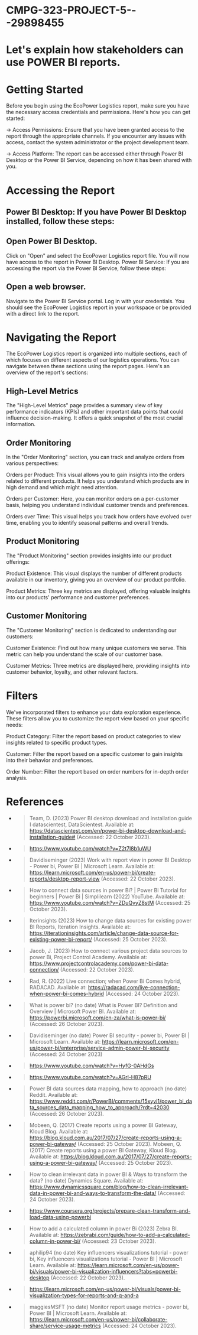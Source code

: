 # CMPG-323-PROJECT-5---29898455
# Let's explain how stakeholders can use POWER BI reports.

# Getting Started
Before you begin using the EcoPower Logistics report, make sure you have the necessary access credentials and permissions. Here's how you can get started:

-> Access Permissions: Ensure that you have been granted access to the report through the appropriate channels. If you encounter any issues with access, contact the system administrator or the project development team.

-> Access Platform: The report can be accessed either through Power BI Desktop or the Power BI Service, depending on how it has been shared with you.

# Accessing the Report
## Power BI Desktop: If you have Power BI Desktop installed, follow these steps:

## Open Power BI Desktop.
Click on "Open" and select the EcoPower Logistics report file.
You will now have access to the report in Power BI Desktop.
Power BI Service: If you are accessing the report via the Power BI Service, follow these steps:

## Open a web browser.
Navigate to the Power BI Service portal.
Log in with your credentials.
You should see the EcoPower Logistics report in your workspace or be provided with a direct link to the report.

# Navigating the Report
The EcoPower Logistics report is organized into multiple sections, each of which focuses on different aspects of our logistics operations. You can navigate between these sections using the report pages. Here's an overview of the report's sections:

## High-Level Metrics
The "High-Level Metrics" page provides a summary view of key performance indicators (KPIs) and other important data points that could influence decision-making. It offers a quick snapshot of the most crucial information.

## Order Monitoring
In the "Order Monitoring" section, you can track and analyze orders from various perspectives:

Orders per Product: This visual allows you to gain insights into the orders related to different products. It helps you understand which products are in high demand and which might need attention.

Orders per Customer: Here, you can monitor orders on a per-customer basis, helping you understand individual customer trends and preferences.

Orders over Time: This visual helps you track how orders have evolved over time, enabling you to identify seasonal patterns and overall trends.

## Product Monitoring
The "Product Monitoring" section provides insights into our product offerings:

Product Existence: This visual displays the number of different products available in our inventory, giving you an overview of our product portfolio.

Product Metrics: Three key metrics are displayed, offering valuable insights into our products' performance and customer preferences.

## Customer Monitoring
The "Customer Monitoring" section is dedicated to understanding our customers:

Customer Existence: Find out how many unique customers we serve. This metric can help you understand the scale of our customer base.

Customer Metrics: Three metrics are displayed here, providing insights into customer behavior, loyalty, and other relevant factors.

# Filters
We've incorporated filters to enhance your data exploration experience. These filters allow you to customize the report view based on your specific needs:

Product Category: Filter the report based on product categories to view insights related to specific product types.

Customer: Filter the report based on a specific customer to gain insights into their behavior and preferences.

Order Number: Filter the report based on order numbers for in-depth order analysis.

# References
- > Team, D. (2023) Power BI desktop download and installation guide I datascientest, DataScientest. Available at: https://datascientest.com/en/power-bi-desktop-download-and-installation-guide# (Accessed: 22 October 2023).
- > https://www.youtube.com/watch?v=Z2t7l8b1uWU
- > Davidiseminger (2023) Work with report view in power BI Desktop - Power bi, Power BI | Microsoft Learn. Available at: https://learn.microsoft.com/en-us/power-bi/create-reports/desktop-report-view (Accessed: 22 October 2023).
- > How to connect data sources in power Bi? | Power Bi Tutorial for beginners | Power Bi | Simplilearn (2022) YouTube. Available at: https://www.youtube.com/watch?v=ZDuQvyZ8stM (Accessed: 25 October 2023).
- > Iterinsights (2023) How to change data sources for existing power BI Reports, Iteration Insights. Available at: https://iterationinsights.com/article/change-data-source-for-existing-power-bi-report/ (Accessed: 25 October 2023).
- > Jacob, J. (2023) How to connect various project data sources to power Bi, Project Control Academy. Available at: https://www.projectcontrolacademy.com/power-bi-data-connection/ (Accessed: 22 October 2023).
- > Rad, R. (2022) Live connection; when Power Bi Comes hybrid, RADACAD. Available at: https://radacad.com/live-connection-when-power-bi-comes-hybrid (Accessed: 24 October 2023).
- > What is power&nbsp;bi? (no date) What is Power BI? Definition and Overview | Microsoft Power BI. Available at: https://powerbi.microsoft.com/en-za/what-is-power-bi/ (Accessed: 26 October 2023).
- > Davidiseminger (no date) Power BI security - power bi, Power BI | Microsoft Learn. Available at: https://learn.microsoft.com/en-us/power-bi/enterprise/service-admin-power-bi-security (Accessed: 24 October 2023)
- > https://www.youtube.com/watch?v=HyfG-0AHdGs
- > https://www.youtube.com/watch?v=AGrl-H87pRU
- > Power BI data sources data mapping, how to approach (no date) Reddit. Available at: https://www.reddit.com/r/PowerBI/comments/15xyvi1/power_bi_data_sources_data_mapping_how_to_approach/?rdt=42030 (Accessed: 26 October 2023).
- > Mobeen, Q. (2017) Create reports using a power BI Gateway, Kloud Blog. Available at: https://blog.kloud.com.au/2017/07/27/create-reports-using-a-power-bi-gateway/ (Accessed: 25 October 2023).
  > Mobeen, Q. (2017) Create reports using a power BI Gateway, Kloud Blog. Available at: https://blog.kloud.com.au/2017/07/27/create-reports-using-a-power-bi-gateway/ (Accessed: 25 October 2023).
- > How to clean irrelevant data in power BI &amp; Ways to transform the data? (no date) Dynamics Square. Available at: https://www.dynamicssquare.com/blog/how-to-clean-irrelevant-data-in-power-bi-and-ways-to-transform-the-data/ (Accessed: 24 October 2023).
- > https://www.coursera.org/projects/prepare-clean-transform-and-load-data-using-powerbi
- > How to add a calculated column in power Bi (2023) Zebra BI. Available at: https://zebrabi.com/guide/how-to-add-a-calculated-column-in-power-bi/ (Accessed: 23 October 2023).
- > aphilip94 (no date) Key influencers visualizations tutorial - power bi, Key influencers visualizations tutorial - Power BI | Microsoft Learn. Available at: https://learn.microsoft.com/en-us/power-bi/visuals/power-bi-visualization-influencers?tabs=powerbi-desktop (Accessed: 22 October 2023).
- > https://learn.microsoft.com/en-us/power-bi/visuals/power-bi-visualization-types-for-reports-and-q-and-a
- > maggiesMSFT (no date) Monitor report usage metrics - power bi, Power BI | Microsoft Learn. Available at: https://learn.microsoft.com/en-us/power-bi/collaborate-share/service-usage-metrics (Accessed: 24 October 2023).
  > 

